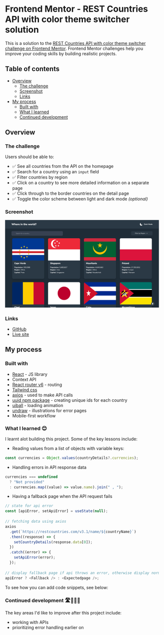 # Frontend Mentor - REST Countries API with color theme switcher solution

This is a solution to the [REST Countries API with color theme switcher challenge on Frontend Mentor](https://www.frontendmentor.io/challenges/rest-countries-api-with-color-theme-switcher-5cacc469fec04111f7b848ca). Frontend Mentor challenges help you improve your coding skills by building realistic projects.

## Table of contents

- [Overview](#overview)
  - [The challenge](#the-challenge)
  - [Screenshot](#screenshot)
  - [Links](#links)
- [My process](#my-process)
  - [Built with](#built-with)
  - [What I learned](#what-i-learned)
  - [Continued development](#continued-development)

## Overview

### The challenge

Users should be able to:

- ✅ See all countries from the API on the homepage
- ✅ Search for a country using an `input` field
- ✅ Filter countries by region
- ✅ Click on a country to see more detailed information on a separate page
- ✅ Click through to the border countries on the detail page
- ✅ Toggle the color scheme between light and dark mode _(optional)_

### Screenshot

![Website screenshot with darkmode](./public/restcountries.png)

### Links

- [GitHub](https://github.com/alvyynm/frontendmentor-challenges/tree/main/12-rest-countries-api)
- [Live site](https://your-live-site-url.com)

## My process

### Built with

- [React](https://reactjs.org/) - JS library
- Context API
- [React router v6](https://reactrouter.com/en/main) - routing
- [Tailwind css](https://tailwindcss.com/)
- [axios](https://axios-http.com/) - used to make API calls
- [uuid npm package](https://www.npmjs.com/package/uuid) - creating unique ids for each country
- [uiball](https://uiball.com/) - loading animation
- [undraw](https://undraw.co/) - illustrations for error pages
- Mobile-first workflow

### What I learned 😊

I learnt alot building this project. Some of the key lessons include:

- Reading values from a list of objects with variable keys:

```js
const currencies = Object.values(countryDetails?.currencies);
```

- Handling errors in API response data

```js
currencies === undefined
  ? "Not provided"
  : currencies.map((value) => value.name).join(" , ");
```

- Having a fallback page when the API request fails

```js
// state for api error
const [apiError, setApiError] = useState(null);

// fetching data using axios
axios
  .get(`https://restcountries.com/v3.1/name/${countryName}`)
  .then((response) => {
    setCountryDetails(response.data[0]);
  })
  .catch((error) => {
    setApiError(error);
  });

// display fallback page if api throws an error, otherwise display normal page
apiError ? <Fallback /> : <Expectedpage />;
```

To see how you can add code snippets, see below:

### Continued development 🛣️🚶🏿‍♂️

The key areas I'd like to improve after this project include:

- working with APIs
- prioritizing error handling earlier on
